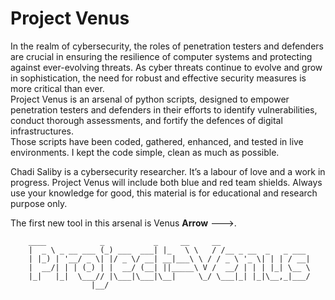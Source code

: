 # Project Venus

In the realm of cybersecurity, the roles of penetration testers and defenders are crucial in ensuring the resilience of computer systems and protecting against ever-evolving threats.
As cyber threats continue to evolve and grow in sophistication, the need for robust and effective security measures is more critical than ever.
</br>
Project Venus is an arsenal of python scripts, designed to empower penetration testers and defenders in their efforts to identify vulnerabilities, conduct thorough assessments, and fortify the defences of digital infrastructures. 
</br>
Those scripts have been coded, gathered, enhanced, and tested in live environments.
I kept the code simple, clean as much as possible.
</br>

Chadi Saliby is a cybersecurity researcher.
It’s a labour of love and a work in progress. 
Project Venus will include both blue and red team shields. 
Always use your knowledge for good, this material is for educational and research purpose only.

The first new tool in this arsenal is Venus **Arrow** --->.

        ____            _           _     __     __                   
        |  _ \ _ __ ___ (_) ___  ___| |_   \ \   / /__ _ __  _   _ ___ 
        | |_) | '__/ _ \| |/ _ \/ __| __|___\ \ / / _ \ '_ \| | | / __|
        |  __/| | | (_) | |  __/ (__| ||_____\ V /  __/ | | | |_| \__ \
        |_|   |_|  \___// |\___|\___|\__|     \_/ \___|_| |_|\__,_|___/
                      |__/                                             
